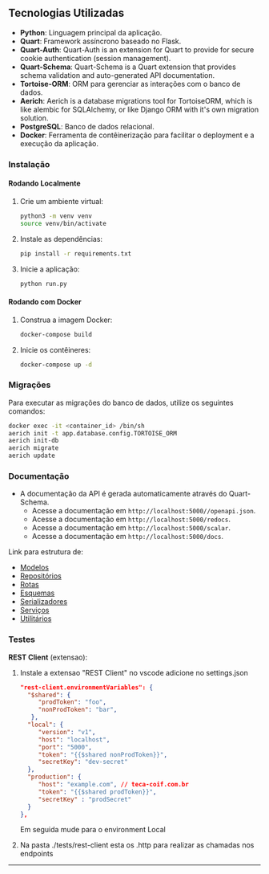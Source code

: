 ## Tecnologias Utilizadas

- **Python**: Linguagem principal da aplicação.
- **Quart**: Framework assíncrono baseado no Flask.
- **Quart-Auth**: Quart-Auth is an extension for Quart to provide for secure cookie authentication (session management).
- **Quart-Schema**: Quart-Schema is a Quart extension that provides schema validation and auto-generated API documentation.
- **Tortoise-ORM**: ORM para gerenciar as interações com o banco de dados.
- **Aerich**: Aerich is a database migrations tool for TortoiseORM, which is like alembic for SQLAlchemy, or like Django ORM with it's own migration solution.
- **PostgreSQL**: Banco de dados relacional.
- **Docker**: Ferramenta de contêinerização para facilitar o deployment e a execução da aplicação.

### Instalação

#### Rodando Localmente

1. Crie um ambiente virtual:

   ```bash
   python3 -m venv venv
   source venv/bin/activate
   ```

2. Instale as dependências:

   ```bash
   pip install -r requirements.txt
   ```

3. Inicie a aplicação:

   ```bash
   python run.py
   ```

#### Rodando com Docker

1. Construa a imagem Docker:

   ```bash
   docker-compose build
   ```

2. Inicie os contêineres:

   ```bash
   docker-compose up -d
   ```

### Migrações

Para executar as migrações do banco de dados, utilize os seguintes comandos:

```bash
docker exec -it <container_id> /bin/sh
aerich init -t app.database.config.TORTOISE_ORM
aerich init-db
aerich migrate
aerich update
```

### Documentação

- A documentação da API é gerada automaticamente através do Quart-Schema.
   - Acesse a documentação em `http://localhost:5000//openapi.json`.
   - Acesse a documentação em `http://localhost:5000/redocs`.
   - Acesse a documentação em `http://localhost:5000/scalar`.
   - Acesse a documentação em `http://localhost:5000/docs`.

Link para estrutura de:

- [Modelos](app\docs\models\README.md)
- [Repositórios](app\docs\repositories\README.md)
- [Rotas](app\docs\routes\README.md)
- [Esquemas](app\docs\schemas\README.md)
- [Serializadores](app\docs\serializers\README.md)
- [Serviços](app\docs\services\README.md)
- [Utilitários](app\docs\utils\README.md)

### Testes

**REST Client** (extensao):
1. Instale a extensao "REST Client" no vscode
   adicione no settings.json
   ```json
   "rest-client.environmentVariables": {
     "$shared": {
        "prodToken": "foo",
        "nonProdToken": "bar",
      },
     "local": {
        "version": "v1",
        "host": "localhost",
        "port": "5000",
        "token": "{{$shared nonProdToken}}",
        "secretKey": "dev-secret"
     },
     "production": {
        "host": "example.com", // teca-coif.com.br
        "token": "{{$shared prodToken}}",
        "secretKey" : "prodSecret"
     }
   },
   ```
   Em seguida mude para o environment Local

2. Na pasta ./tests/rest-client esta os .http para realizar as chamadas nos endpoints

---
